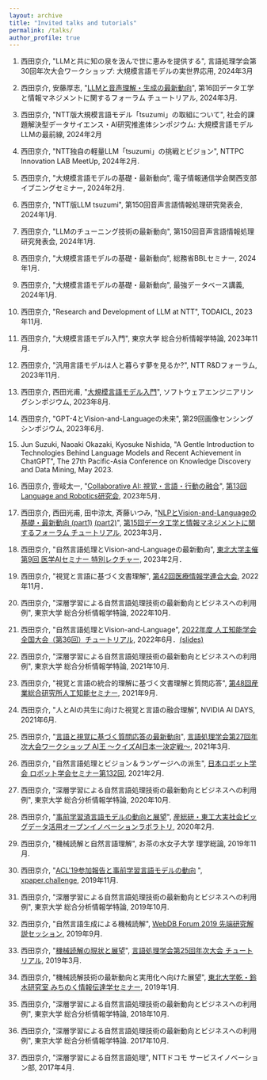 ```yaml
---
layout: archive
title: "Invited talks and tutorials"
permalink: /talks/
author_profile: true
---
```


1. 西田京介, "LLMと共に知の泉を汲んで世に恵みを提供する", 言語処理学会第30回年次大会ワークショップ: 大規模言語モデルの実世界応用, 2024年3月

1. 西田京介, 安藤厚志, "[LLMと音声理解・生成の最新動向](https://deim2024-tutorial-public.s3.ap-northeast-1.amazonaws.com/TU-B-1_LLM%E3%81%A8%E9%9F%B3%E5%A3%B0.pdf)", 第16回データ工学と情報マネジメントに関するフォーラム チュートリアル, 2024年3月.

1. 西田京介, "NTT版大規模言語モデル「tsuzumi」の取組について", 社会的課題解決型データサイエンス・AI研究推進体シンポジウム: 大規模言語モデルLLMの最前線, 2024年2月
   
1. 西田京介, "NTT独自の軽量LLM「tsuzumi」の挑戦とビジョン", NTTPC Innovation LAB MeetUp, 2024年2月.

1. 西田京介, "大規模言語モデルの基礎・最新動向", 電子情報通信学会関西支部イブニングセミナー, 2024年2月.

1. 西田京介, "NTT版LLM tsuzumi", 第150回音声言語情報処理研究発表会, 2024年1月.

1. 西田京介, "LLMのチューニング技術の最新動向", 第150回音声言語情報処理研究発表会, 2024年1月.

1. 西田京介, "大規模言語モデルの基礎・最新動向", 総務省BBLセミナー, 2024年1月.

1. 西田京介, "大規模言語モデルの基礎・最新動向", 最強データベース講義, 2024年1月.
    
1. 西田京介, "Research and Development of LLM at NTT", TODAICL, 2023年11月.

1. 西田京介, "大規模言語モデル入門", 東京大学 総合分析情報学特論, 2023年11月.

1. 西田京介, "汎用言語モデルは人と暮らす夢を見るか?", NTT R&Dフォーラム, 2023年11月.

1. 西田京介, 西田光甫, "[大規模言語モデル入門](https://speakerdeck.com/kyoun/llm-introduction-ses2023)", ソフトウェアエンジニアリングシンポジウム, 2023年8月. 
   
1. 西田京介, "GPT-4とVision-and-Languageの未来", 第29回画像センシングシンポジウム, 2023年6月. 

1. Jun Suzuki, Naoaki Okazaki, Kyosuke Nishida, "A Gentle Introduction to Technologies Behind Language Models and Recent Achievement in ChatGPT", The 27th Pacific-Asia Conference on Knowledge Discovery and Data Mining, May 2023.

1. 西田京介, 壹岐太一, "[Collaborative AI: 視覚・言語・行動の融合](https://speakerdeck.com/kyoun/collaborativeai)",  [第13回 Language and Robotics研究会](https://langrobo.connpass.com/event/275632/), 2023年5月．

1. 西田京介, 西田光甫, 田中涼太, 斉藤いつみ, "[NLPとVision-and-Languageの基礎・最新動向 (part1)](https://speakerdeck.com/kyoun/deim-tutorial-part-1-nlp) [(part2)](https://speakerdeck.com/kyoun/deim-tutorial-part-2-vision-and-language)",  [第15回データ工学と情報マネジメントに関するフォーラム チュートリアル](https://event.dbsj.org/deim2023/post/tutorial.html), 2023年3月．

1. 西田京介, "自然言語処理とVision-and-Languageの最新動向", [東北大学主催 第9回 医学AIセミナー 特別レクチャー]((https://www.shp.hosp.tohoku.ac.jp/Clinical_AI/event/2023%e5%b9%b42%e6%9c%883%e6%97%a5%ef%bc%88%e9%87%91%ef%bc%89%e6%9d%b1%e5%8c%97%e5%a4%a7%e5%ad%a6%e4%b8%bb%e5%82%ac-%e7%ac%ac9%e5%9b%9e-%e5%8c%bb%e5%ad%a6ai%e3%82%bb%e3%83%9f%e3%83%8a%e3%83%bc/)), 2023年2月．

1. 西田京介, "視覚と言語に基づく文書理解", [第42回医療情報学連合大会](https://jcmi42.org/program.html), 2022年11月．

1. 西田京介, "深層学習による自然言語処理技術の最新動向とビジネスへの利用例", 東京大学 総合分析情報学特論, 2022年10月.

1. 西田京介, "自然言語処理とVision-and-Language",  [2022年度 人工知能学会全国大会（第36回）チュートリアル](https://www.ai-gakkai.or.jp/jsai2022/tutorial/), 2022年6月．[(slides)](https://speakerdeck.com/kyoun/a-tutorial-on-nlp-and-vision-and-language)

1. 西田京介, "深層学習による自然言語処理技術の最新動向とビジネスへの利用例", 東京大学 総合分析情報学特論, 2021年10月.

1. 西田京介, "視覚と言語の統合的理解に基づく文書理解と質問応答", [第48回産業総合研究所人工知能セミナー](https://www.airc.aist.go.jp/seminar_detail/seminar_048.html), 2021年9月.

1. 西田京介, "人とAIの共生に向けた視覚と言語の融合理解",  NVIDIA AI DAYS, 2021年6月.

1. 西田京介, "[言語と視覚に基づく質問応答の最新動向](https://speakerdeck.com/kyoun/recent-trends-in-vision-and-language-studies-for-qa)",  [言語処理学会第27回年次大会ワークショップ AI王 〜クイズAI日本一決定戦〜](https://sites.google.com/view/nlp2021-aio/), 2021年3月. 

1. 西田京介, "自然言語処理とビジョン＆ランゲージへの派生", [日本ロボット学会 ロボット学会セミナー第132回](https://www.rsj.or.jp/event/seminar/news/2021/s132.html), 2021年2月.

1. 西田京介, "深層学習による自然言語処理技術の最新動向とビジネスへの利用例", 東京大学 総合分析情報学特論, 2020年10月.

1. 西田京介, "[事前学習済言語モデルの動向と展望](https://speakerdeck.com/kyoun/survey-of-pretrained-language-models-f6319c84-a3bc-42ed-b7b9-05e2588b12c7)", [産総研・東工大実社会ビッグデータ活用オープンイノベーションラボラトリ](https://www.nlp.c.titech.ac.jp/news/2020/02/28/aitech.ja.html), 2020年2月. 

1. 西田京介, "機械読解と自然言語理解", お茶の水女子大学 理学総論, 2019年11月.

1. 西田京介, "[ACL'19参加報告と事前学習言語モデルの動向](https://speakerdeck.com/kyoun/survey-of-pretrained-language-models)
", [xpaper.challenge](https://techplay.jp/event/756314), 2019年11月. 

1. 西田京介, "深層学習による自然言語処理技術の最新動向とビジネスへの利用例", 東京大学 総合分析情報学特論, 2019年10月.

1. 西田京介, "自然言語生成による機械読解", [WebDB Forum 2019 先端研究解説セッション](https://db-event.jpn.org/webdbf2019/program.html#S2), 2019年9月.

1. 西田京介, "[機械読解の現状と展望](https://speakerdeck.com/kyoun/a-talk-on-machine-reading-comprehension-nlp2019)", [言語処理学会第25回年次大会 チュートリアル](https://www.anlp.jp/nlp2019/#tutorial), 2019年3月. 

1. 西田京介, "機械読解技術の最新動向と実用化へ向けた展望", [東北大学乾・鈴木研究室 みちのく情報伝達学セミナー](https://www.nlp.ecei.tohoku.ac.jp/research-meetings/mics/), 2019年1月.

1. 西田京介, "深層学習による自然言語処理技術の最新動向とビジネスへの利用例", 東京大学 総合分析情報学特論, 2018年10月.

1. 西田京介, "深層学習による自然言語処理技術の最新動向とビジネスへの利用例", 東京大学 総合分析情報学特論. 2017年10月.

1. 西田京介, "深層学習による自然言語処理", NTTドコモ サービスイノベーション部, 2017年4月.
